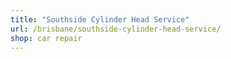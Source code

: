 ```yaml
---
title: "Southside Cylinder Head Service"
url: /brisbane/southside-cylinder-head-service/
shop: car repair
---
```


